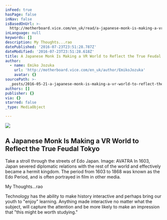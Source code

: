 ```yaml
---
inFeed: true
hasPage: false
inNav: false
isBasedOnUrl: >-
  http://motherboard.vice.com/en_uk/read/a-japanese-monk-is-making-a-vr-world-to-reflect-the-true-feudal-tokyo
inLanguage: null
keywords: []
description: My Thoughts...rao
datePublished: '2016-07-23T23:51:28.787Z'
dateModified: '2016-07-23T23:51:28.618Z'
title: A Japanese Monk Is Making a VR World to Reflect the True Feudal Tokyo
author:
  - name: Emiko Jozuka
    url: 'http://motherboard.vice.com/en_uk/author/EmikoJozuka'
    avatar: {}
sourcePath: >-
  _posts/2016-05-21-a-japanese-monk-is-making-a-vr-world-to-reflect-the-true-feu.md
authors: []
publisher: {}
via: {}
starred: false
_type: MediaObject

---
```

<article style=""><img src="http://motherboard-images.vice.com/content-images/contentimage/33776/1463667583483887.jpg" /><h1>A Japanese Monk Is Making a VR World to Reflect the True Feudal Tokyo</h1><p>Take a stroll through the streets of Edo Japan. Image: AVATRA In 1603, Japan severed diplomatic relations with the rest of the world and effectively became a hermit kingdom. The period from 1603 to 1868 was known as the Edo Period, and is often portrayed in film in other media.</p></article>

My Thoughts...rao

Technology has the ability to make history interactive and perhaps bring our youth to "enjoy" learning. Anything made interactive no matter what the subject, will capture the attention and be more likely to make an impression that "this might be worth studying."